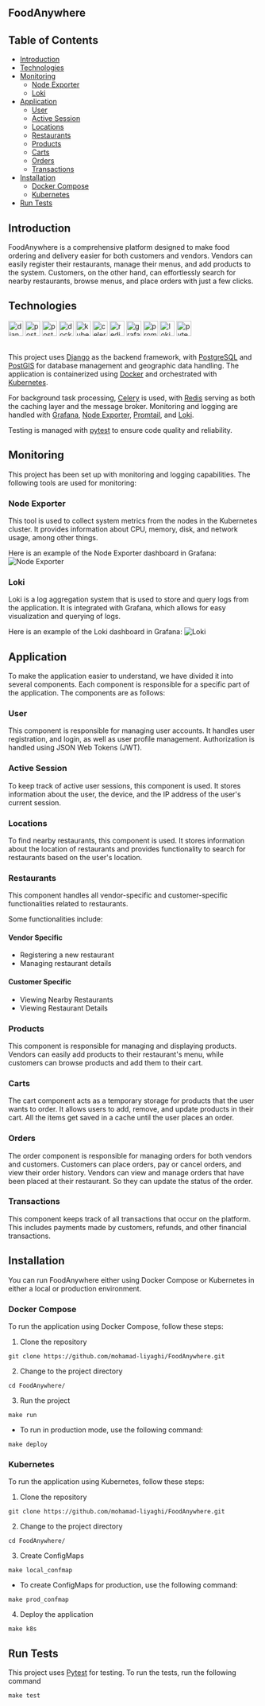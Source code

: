 ## FoodAnywhere

## Table of Contents
- [Introduction](#introduction)
- [Technologies](#technologies)
- [Monitoring](#monitoring)
  - [Node Exporter](#node-exporter)
  - [Loki](#loki)
- [Application](#application)
  - [User](#user)
  - [Active Session](#active-session)
  - [Locations](#locations)
  - [Restaurants](#restaurants)
  - [Products](#products)
  - [Carts](#carts)
  - [Orders](#orders)
  - [Transactions](#transactions)
- [Installation](#installation)
  - [Docker Compose](#docker-compose)
  - [Kubernetes](#kubernetes)
- [Run Tests](#run-tests)

## Introduction
FoodAnywhere is a comprehensive platform designed to make food ordering and delivery easier for both customers and vendors.
Vendors can easily register their restaurants, manage their menus, and add products to the system. Customers, on the other hand, can effortlessly search for nearby restaurants, browse menus, and place orders with just a few clicks.

## Technologies
<div>
  <img style="height:30px;" alt="django" src="https://img.shields.io/badge/Django-030903.svg?style=flat&logo=django&logoColor=green">
  <img style="height:30px;" alt="postgresql" src="https://img.shields.io/badge/PostgreSQL-316192.svg?style=flat&logo=postgresql&logoColor=white">
  <img style="height:30px;" alt="postgis" src="https://img.shields.io/badge/PostGIS-316192.svg?style=flat&logo=postgresql&logoColor=white">
  <img style="height:30px;" alt="docker" src="https://img.shields.io/badge/Docker-2496ED.svg?style=flat&logo=docker&logoColor=white">
  <img style="height:30px;" alt="kubernetes" src="https://img.shields.io/badge/Kubernetes-326CE5.svg?style=flat&logo=kubernetes&logoColor=white">
  <img style="height:30px;" alt="celery" src="https://img.shields.io/badge/Celery-37814A.svg?style=flat&logo=celery&logoColor=white">
  <img style="height:30px;" alt="redis" src="https://img.shields.io/badge/Redis-DC382D.svg?style=flat&logo=redis&logoColor=white">
  <img style="height:30px;" alt="grafana" src="https://img.shields.io/badge/Grafana-F46800.svg?style=flat&logo=grafana&logoColor=white">
  <img style="height:30px;" alt="prometheus" src="https://img.shields.io/badge/Prometheus-E6522C.svg?style=flat&logo=prometheus&logoColor=white">
  <img style="height:30px;" alt="loki" src="https://img.shields.io/badge/Loki-3B2E5A.svg?style=flat&logo=loki&logoColor=white">
  <img style="height:30px;" alt="pytest" src="https://img.shields.io/badge/Pytest-0A9EDC.svg?style=flat&logo=pytest&logoColor=white">
</div>
<br>

This project uses <a href="https://docs.djangoproject.com/">Django</a> as the backend framework, with <a href="https://www.postgresql.org/">PostgreSQL</a> and <a href="https://postgis.net/">PostGIS</a> for database management and geographic data handling. The application is containerized using <a href="https://www.docker.com/">Docker</a> and orchestrated with <a href="https://kubernetes.io/">Kubernetes</a>.

For background task processing, <a href="https://docs.celeryq.dev/en/stable/">Celery</a> is used, with <a href="https://redis.io/">Redis</a> serving as both the caching layer and the message broker. Monitoring and logging are handled with <a href="https://grafana.com/">Grafana</a>, <a href="https://prometheus.io/docs/guides/node-exporter/">Node Exporter</a>, <a href="https://grafana.com/docs/loki/latest/getting-started/promtail/">Promtail</a>, and <a href="https://grafana.com/docs/loki/latest/">Loki</a>.

Testing is managed with <a href="https://docs.pytest.org/en/stable/">pytest</a> to ensure code quality and reliability.


## Monitoring
This project has been set up with monitoring and logging capabilities. The following tools are used for monitoring:

### Node Exporter
This tool is used to collect system metrics from the nodes in the Kubernetes cluster. It provides information about CPU, memory, disk, and network usage, among other things.

Here is an example of the Node Exporter dashboard in Grafana:
<img src="./images/node_exporter.png" alt="Node Exporter"/>

### Loki
Loki is a log aggregation system that is used to store and query logs from the application. It is integrated with Grafana, which allows for easy visualization and querying of logs.

Here is an example of the Loki dashboard in Grafana:
<img src="./images/loki.png" alt="Loki"/>

## Application
To make the application easier to understand, we have divided it into several components. Each component is responsible for a specific part of the application. The components are as follows:

### User
This component is responsible for managing user accounts. It handles user registration, and login, as well as user profile management.
Authorization is handled using JSON Web Tokens (JWT).

### Active Session
To keep track of active user sessions, this component is used. It stores information about the user, the device, and the IP address of the user's current session.

### Locations
To find nearby restaurants, this component is used. It stores information about the location of restaurants and provides functionality to search for restaurants based on the user's location.

### Restaurants
This component handles all vendor-specific and customer-specific functionalities related to restaurants.

Some functionalities include:
#### Vendor Specific
- Registering a new restaurant
- Managing restaurant details
#### Customer Specific
- Viewing Nearby Restaurants
- Viewing Restaurant Details

### Products
This component is responsible for managing and displaying products.
Vendors can easily add products to their restaurant's menu, while customers can browse products and add them to their cart.

### Carts
The cart component acts as a temporary storage for products that the user wants to order. It allows users to add, remove, and update products in their cart.
All the items get saved in a cache until the user places an order.

### Orders
The order component is responsible for managing orders for both vendors and customers.
Customers can place orders, pay or cancel orders, and view their order history.
Vendors can view and manage orders that have been placed at their restaurant. So they can update the status of the order.

### Transactions
This component keeps track of all transactions that occur on the platform.
This includes payments made by customers, refunds, and other financial transactions.

## Installation
You can run FoodAnywhere either using Docker Compose or Kubernetes in either a local or production environment.

### Docker Compose
To run the application using Docker Compose, follow these steps:
1. Clone the repository
```shell
git clone https://github.com/mohamad-liyaghi/FoodAnywhere.git
```
2. Change to the project directory
```shell
cd FoodAnywhere/
```
3. Run the project
```shell
make run
```
* To run in production mode, use the following command:
```shell
make deploy
```

### Kubernetes
To run the application using Kubernetes, follow these steps:
1. Clone the repository
```shell
git clone https://github.com/mohamad-liyaghi/FoodAnywhere.git
```
2. Change to the project directory
```shell
cd FoodAnywhere/
```
3. Create ConfigMaps
```shell
make local_confmap
```
* To create ConfigMaps for production, use the following command:
```shell
make prod_confmap
```
4. Deploy the application
```shell
make k8s
```

## Run Tests
This project uses <a href="https://docs.pytest.org/en/stable/">Pytest</a> for testing. To run the tests, run the following command
```shell
make test
```
